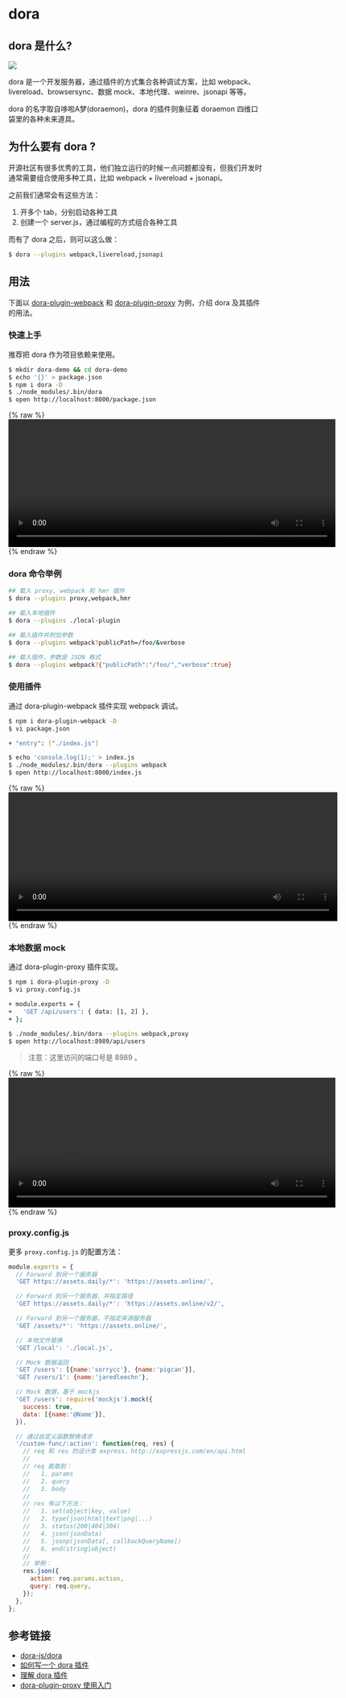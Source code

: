 # dora

<!-- toc -->

## dora 是什么? 

![](https://os.alipayobjects.com/rmsportal/UnpjHRTnkJlHfXx.png)

dora 是一个开发服务器，通过插件的方式集合各种调试方案，比如 webpack、livereload、browsersync、数据 mock、本地代理、weinre、jsonapi 等等。

dora 的名字取自哆啦A梦(doraemon)，dora 的插件则象征着 doraemon 四维口袋里的各种未来道具。

## 为什么要有 dora ?

开源社区有很多优秀的工具，他们独立运行的时候一点问题都没有，但我们开发时通常需要组合使用多种工具，比如 webpack + livereload + jsonapi。

之前我们通常会有这些方法：

1. 开多个 tab，分别启动各种工具
1. 创建一个 server.js，通过编程的方式组合各种工具

而有了 dora 之后，则可以这么做：

```bash
$ dora --plugins webpack,livereload,jsonapi
```

## 用法

下面以 [dora-plugin-webpack](https://github.com/dora-js/dora-plugin-webpack) 和 [dora-plugin-proxy](https://github.com/dora-js/dora-plugin-proxy) 为例，介绍 dora 及其插件的用法。

### 快速上手

推荐把 dora 作为项目依赖来使用。

```bash
$ mkdir dora-demo && cd dora-demo
$ echo '{}' > package.json
$ npm i dora -D
$ ./node_modules/.bin/dora
$ open http://localhost:8000/package.json
```

{% raw %}
  <video id="my-video" class="video-js" controls preload="auto" style="width:650px;height:254px">
    <source src="https://os.alipayobjects.com/rmsportal/lfgwHHSFQSNhADj.mp4" type='video/mp4'>
  </video>
{% endraw %}

### dora 命令举例

```bash
## 载入 proxy, webpack 和 hmr 插件
$ dora --plugins proxy,webpack,hmr

## 载入本地插件
$ dora --plugins ./local-plugin

## 载入插件并附加参数
$ dora --plugins webpack?publicPath=/foo/&verbose

## 载入插件，参数是 JSON 格式
$ dora --plugins webpack?{"publicPath":"/foo/","verbose":true}
```

### 使用插件

通过 dora-plugin-webpack 插件实现 webpack 调试。

```bash
$ npm i dora-plugin-webpack -D
$ vi package.json

+ "entry": ["./index.js"]

$ echo 'console.log(1);' > index.js
$ ./node_modules/.bin/dora --plugins webpack
$ open http://localhost:8000/index.js
```

{% raw %}
  <video id="my-video" class="video-js" controls preload="auto" style="width:654px;height:256px">
    <source src="https://os.alipayobjects.com/rmsportal/kevnnAMwKkiPYIq.mp4" type='video/mp4'>
  </video>
{% endraw %}

### 本地数据 mock

通过 dora-plugin-proxy 插件实现。

```bash
$ npm i dora-plugin-proxy -D
$ vi proxy.config.js

+ module.exports = {
+   'GET /api/users': { data: [1, 2] },
+ };

$ ./node_modules/.bin/dora --plugins webpack,proxy
$ open http://localhost:8989/api/users
```

> 注意：这里访问的端口号是 8989 。

{% raw %}
  <video id="my-video" class="video-js" controls preload="auto" style="width:650px;height:258px">
    <source src="https://os.alipayobjects.com/rmsportal/zKzgJvqxwCUqjUj.mp4" type='video/mp4'>
  </video>
{% endraw %}

### proxy.config.js

更多 `proxy.config.js` 的配置方法：

```javascript
module.exports = {
  // Forward 到另一个服务器
  'GET https://assets.daily/*': 'https://assets.online/',

  // Forward 到另一个服务器，并指定路径
  'GET https://assets.daily/*': 'https://assets.online/v2/',

  // Forward 到另一个服务器，不指定来源服务器
  'GET /assets/*': 'https://assets.online/',

  // 本地文件替换
  'GET /local': './local.js',

  // Mock 数据返回
  'GET /users': [{name:'sorrycc'}, {name:'pigcan'}],
  'GET /users/1': {name:'jaredleechn'},

  // Mock 数据，基于 mockjs
  'GET /users': require('mockjs').mock({
    success: true,
    data: [{name:'@Name'}],
  }),

  // 通过自定义函数替换请求
  '/custom-func/:action': function(req, res) {
    // req 和 res 的设计类 express，http://expressjs.com/en/api.html
    //
    // req 能取到：
    //   1. params
    //   2. query
    //   3. body
    // 
    // res 有以下方法：
    //   1. set(object|key, value)
    //   2. type(json|html|text|png|...)
    //   3. status(200|404|304)
    //   4. json(jsonData)
    //   5. jsonp(jsonData[, callbackQueryName])
    //   6. end(string|object)
    //
    // 举例：
    res.json({
      action: req.params.action,
      query: req.query,
    });
  },
};
```

## 参考链接

- [dora-js/dora](https://github.com/dora-js/dora)
- [如何写一个 dora 插件](https://github.com/dora-js/dora/blob/master/docs/How-To-Write-A-Dora-Plugin.md)
- [理解 dora 插件](https://github.com/dora-js/dora/blob/master/docs/Understand-Dora-Plugin.md)
- [dora-plugin-proxy 使用入门](https://github.com/dora-js/dora-plugin-proxy/blob/master/docs/get-started.md)

